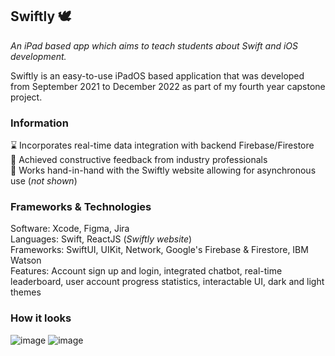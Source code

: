 ## Swiftly :dove:
*An iPad based app which aims to teach students about Swift and iOS development.*

Swiftly is an easy-to-use iPadOS based application that was developed from September 2021 to December 2022 as part of my fourth year capstone project.

### Information
:hourglass: Incorporates real-time data integration with backend Firebase/Firestore<br>
:eyes: Achieved constructive feedback from industry professionals<br>
:iphone: Works hand-in-hand with the Swiftly website allowing for asynchronous use (*not shown*)

### Frameworks & Technologies
Software: Xcode, Figma, Jira<br>
Languages: Swift, ReactJS (*Swiftly website*)<br>
Frameworks: SwiftUI, UIKit, Network, Google's Firebase & Firestore, IBM Watson<br>
Features: Account sign up and login, integrated chatbot, real-time leaderboard, user account progress statistics, interactable UI, dark and light themes

### How it looks
![image](https://user-images.githubusercontent.com/49799691/233747161-b49c2e04-086b-4e13-ab63-ceb98f0fb98f.png)
![image](https://user-images.githubusercontent.com/49799691/233747165-8aa2a023-4299-4606-abcd-41388f000c04.png)

